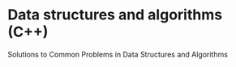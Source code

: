 Data structures and algorithms (C++)
=
Solutions to Common Problems in Data Structures and Algorithms
